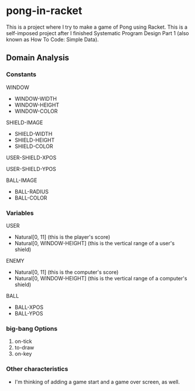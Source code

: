 # pong-in-racket
This is a project where I try to make a game of Pong using Racket. This is a self-imposed project after I finished Systematic Program Design Part 1 (also known as How To Code: Simple Data).


## Domain Analysis

### Constants

WINDOW
 - WINDOW-WIDTH
 - WINDOW-HEIGHT
 - WINDOW-COLOR

SHIELD-IMAGE
 - SHIELD-WIDTH
 - SHIELD-HEIGHT
 - SHIELD-COLOR

USER-SHIELD-XPOS

USER-SHIELD-YPOS

BALL-IMAGE
 - BALL-RADIUS
 - BALL-COLOR


### Variables

USER
 - Natural[0, 11] (this is the player's score)
 - Natural[0, WINDOW-HEIGHT] (this is the vertical range of a user's shield)

ENEMY
 - Natural[0, 11] (this is the computer's score)
 - Natural[0, WINDOW-HEIGHT] (this is the vertical range of a computer's shield)

BALL
 - BALL-XPOS
 - BALL-YPOS


### big-bang Options

1. on-tick
2. to-draw
3. on-key


### Other characteristics

- I'm thinking of adding a game start and a game over screen, as well.